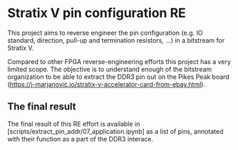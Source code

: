 # Stratix V pin configuration RE

This project aims to reverse engineer the pin configuration (e.g. IO standard,
direction, pull-up and termination resistors, ...) in a bitstream for Stratix
V.

Compared to other FPGA reverse-engineering efforts this project has a very
limited scope. The objective is to understand enough of the bitstream
organization to be able to extract the DDR3 pin out on the Pikes Peak board
(https://j-marjanovic.io/stratix-v-accelerator-card-from-ebay.html).

## The final result

The final result of this RE effort is available in
[scripts/extract_pin_addr/07_application.ipynb] as a list of pins, annotated
with their function as a part of the DDR3 interace.
